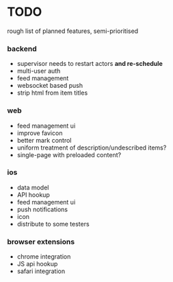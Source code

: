 TODO
====
rough list of planned features, semi-prioritised

### backend ###
- supervisor needs to restart actors **and re-schedule**
- multi-user auth
- feed management
- websocket based push
- strip html from item titles

### web ###
- feed management ui
- improve favicon
- better mark control
- uniform treatment of description/undescribed items?
- single-page with preloaded content?

### ios ###
- data model
- API hookup
- feed management ui
- push notifications
- icon
- distribute to some testers

### browser extensions ###
- chrome integration
- JS api hookup
- safari integration